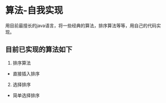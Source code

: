 # 算法-自我实现

用目前最擅长的java语言，将一些经典的算法，排序算法等等，用自己的代码实现。

## 目前已实现的算法如下
	
1. 排序算法
- 直接插入排序  
2. 选择排序
- 简单选择排序

